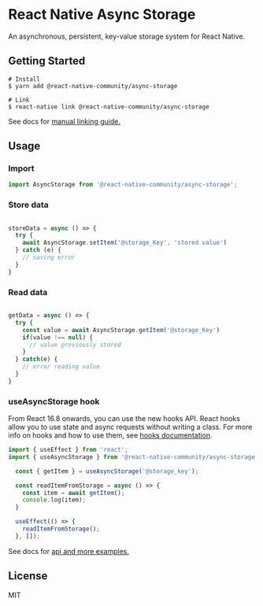 # React Native Async Storage

An asynchronous, persistent, key-value storage system for React Native.


## Getting Started


```
# Install
$ yarn add @react-native-community/async-storage

# Link
$ react-native link @react-native-community/async-storage
```

See docs for [manual linking guide.](docs/Linking.md)


## Usage

### Import

```js
import AsyncStorage from '@react-native-community/async-storage';
```

### Store data
```jsx

storeData = async () => {
  try {
    await AsyncStorage.setItem('@storage_Key', 'stored value')
  } catch (e) {
    // saving error
  }
}

```

### Read data
```jsx

getData = async () => {
  try {
    const value = await AsyncStorage.getItem('@storage_Key')
    if(value !== null) {
      // value previously stored
    }
  } catch(e) {
    // error reading value
  }
}

```

### useAsyncStorage hook

From React 16.8 onwards, you can use the new hooks API. React hooks allow you to use state and async requests without writing a class. For more info on hooks and how to use them, see [hooks documentation](https://reactjs.org/docs/hooks-intro.html).

```js
import { useEffect } from 'react';
import { useAsyncStorage } from '@react-native-community/async-storage';
```

```jsx
  const { getItem } = useAsyncStorage('@storage_key');

  const readItemFromStorage = async () => {
    const item = await getItem();
    console.log(item);
  }

  useEffect(() => {
    readItemFromStorage();
  }, []);
```

See docs for [api and more examples.](docs/API.md)

## License

MIT